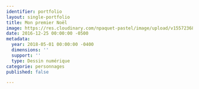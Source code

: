 ```yaml
---
identifier: portfolio
layout: single-portfolio
title: Mon premier Noël
image: https://res.cloudinary.com/npaquet-pastel/image/upload/v1557236820/8%20illustration.jpg
date: 2016-12-25 00:00:00 -0500
metadata:
  year: 2018-05-01 00:00:00 -0400
  dimensions: ''
  support: ''
  type: Dessin numérique
categorie: personnages
published: false

---
```

